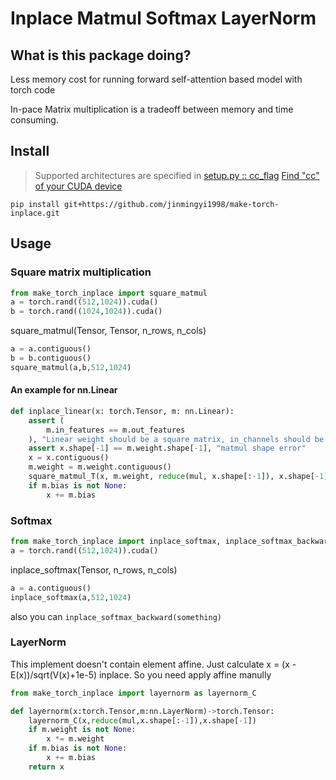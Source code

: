 # Inplace Matmul Softmax LayerNorm

## What is this package doing?

Less memory cost for running forward self-attention based model with torch code

In-pace Matrix multiplication is a tradeoff between memory and time consuming.

## Install

> Supported architectures are specified in [setup.py :: cc_flag](./setup.py#L21)
> [Find "cc" of your CUDA device](https://developer.nvidia.com/cuda-gpus)

```shell
pip install git+https://github.com/jinmingyi1998/make-torch-inplace.git
```

## Usage
### Square matrix multiplication
```python
from make_torch_inplace import square_matmul
a = torch.rand((512,1024)).cuda() 
b = torch.rand((1024,1024)).cuda()
```

square_matmul(Tensor, Tensor, n_rows, n_cols)

```python
a = a.contiguous()
b = b.contiguous()
square_matmul(a,b,512,1024)
```

#### An example for nn.Linear
```python
def inplace_linear(x: torch.Tensor, m: nn.Linear):
    assert (
        m.in_features == m.out_features
    ), "Linear weight should be a square matrix, in_channels should be equal to out_channels"
    assert x.shape[-1] == m.weight.shape[-1], "matmul shape error"
    x = x.contiguous()
    m.weight = m.weight.contiguous()
    square_matmul_T(x, m.weight, reduce(mul, x.shape[:-1]), x.shape[-1])
    if m.bias is not None:
        x += m.bias
```


### Softmax
```python
from make_torch_inplace import inplace_softmax, inplace_softmax_backward
a = torch.rand((512,1024)).cuda()
```
inplace_softmax(Tensor, n_rows, n_cols)
```python
a = a.contiguous()
inplace_softmax(a,512,1024)
```
also you can `inplace_softmax_backward(something)`

### LayerNorm

This implement doesn't contain element affine. Just calculate x = (x - E(x))/sqrt(V(x)+1e-5) inplace.
So you need apply affine manully
```python
from make_torch_inplace import layernorm as layernorm_C

def layernorm(x:torch.Tensor,m:nn.LayerNorm)->torch.Tensor:
    layernorm_C(x,reduce(mul,x.shape[:-1]),x.shape[-1])
    if m.weight is not None:
        x *= m.weight
    if m.bias is not None:
        x += m.bias
    return x
```